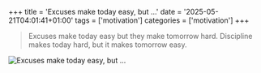 +++
title = 'Excuses make today easy, but ...'
date = '2025-05-21T04:01:41+01:00'
tags = ['motivation']
categories = ['motivation']
+++

> Excuses make today easy but they make tomorrow hard. Discipline makes today hard, but it makes tomorrow easy.

![Excuses make today easy, but ...](/img/excuses-make-today-easy.jpg)
